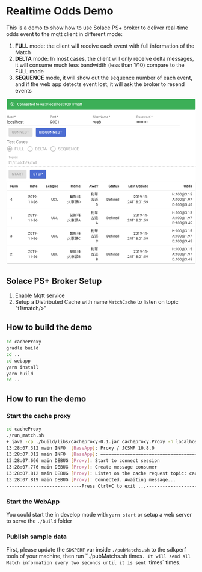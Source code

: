 # Realtime Odds Demo

This is a demo to show how to use Solace PS+ broker to deliver real-time odds event to the mqtt client in different mode:

1. **FULL** mode: the client will receive each event with full information of the Match
1. **DELTA** mode: In most cases, the client will only receive delta messages, it will consume much less bandwidth (less than 1/10)  compare to the FULL mode
1. **SEQUENCE** mode, it will show out the sequence number of each event, and if the web app detects event lost, it will ask the broker to resend events

![](./webapp.png)

## Solace PS+ Broker Setup

1. Enable Mqtt service
2. Setup a Distributed Cache with name `MatchCache` to listen on topic "t1/match/>"

## How to build the demo

```bash
cd cacheProxy
gradle build
cd ..
cd webapp
yarn install
yarn build
cd ..
```

## How to run the demo

### Start the cache proxy

```bash
cd cacheProxy
./run_match.sh
+ java -cp ./build/libs/cacheproxy-0.1.jar cacheproxy.Proxy -h localhost -u cache@Match -w cache -m 20
13:28:07.312 main INFO  [BaseApp]: Proxy / JCSMP 10.8.0
13:28:07.312 main INFO  [BaseApp]: ===================================================
13:28:07.666 main DEBUG [Proxy]: Start to connect session
13:28:07.776 main DEBUG [Proxy]: Create message consumer
13:28:07.812 main DEBUG [Proxy]: Listen on the cache request topic: cacheproxy/request
13:28:07.819 main DEBUG [Proxy]: Connected. Awaiting message...
----------------------------Press Ctrl+C to exit ...----------------------------
```

### Start the WebApp

You could start the in develop mode with `yarn start` or setup a web server to serve the `./build` folder

### Publish sample data

First, please update the `SDKPERF` var inside `./pubMatchs.sh` to the sdkperf tools of your machine, then run ``./pubMatchs.sh times`. It will send all Match information every two seconds until it is sent `times` times.